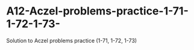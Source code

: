 # A12-Aczel-problems-practice-1-71-1-72-1-73-
Solution to Aczel problems practice (1-71, 1-72, 1-73)
